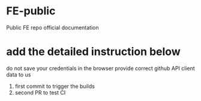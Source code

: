 # FE-public
Public FE repo
official documentation

# add the detailed instruction below
do not save your credentials in the browser
provide correct github API client data to us

1. first commit to trigger the builds
2. second PR to test CI
